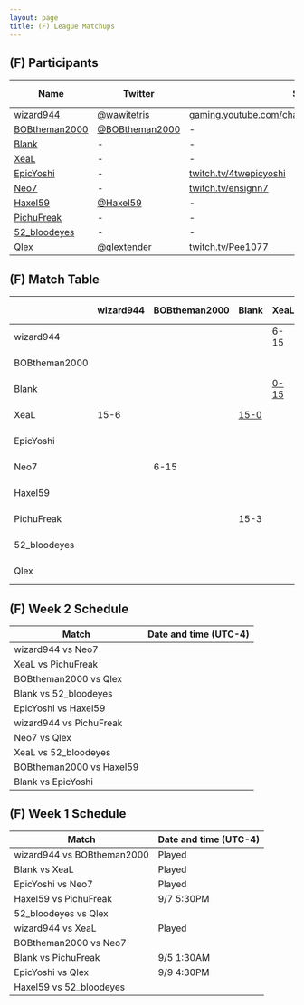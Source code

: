 ```yaml
---
layout: page
title: (F) League Matchups
---
```


## (F) Participants ##

<table>
  <thead>
    <tr>
      <th>Name</th>
      <th>Twitter</th>
      <th>Stream Channel</th>
	  <th>Sprint Time</th>
	  <th>Rating</th>
    </tr>
  </thead>
  <tbody>
    <tr>
      <td><a href="https://steamcommunity.com/profiles/76561198048407171/">wizard944</a></td>
      <td><a href="https://twitter.com/wawitetris">@wawitetris</a></td>
      <td><a href="https://gaming.youtube.com/channel/UCASzF5_W8JDOqm3qJr7VNQA/">gaming.youtube.com/channel/UCASzF5_W8JDOqm3qJr7VNQA/</a></td>
      <td>-</td>
      <td>-</td>
    </tr>
    <tr>
      <td><a href="https://steamcommunity.com/id/robertthemale/">BOBtheman2000</a></td>
      <td><a href="https://twitter.com/BOBtheman2000">@BOBtheman2000</a></td>
      <td>-</td>
      <td>1:14.93</td>
      <td>8000</td>
    </tr>
    <tr>
      <td><a href="https://steamcommunity.com/profiles/76561198057480438">Blank</a></td>
      <td>-</td>
      <td>-</td>
      <td>1:23</td>
      <td>3806</td>
    </tr>
    <tr>
      <td><a href="https://steamcommunity.com/id/XeaL337/">XeaL</a></td>
      <td>-</td>
      <td>-</td>
      <td>47</td>
      <td>11000</td>
    </tr>
    <tr>
      <td><a href="https://steamcommunity.com/id/4twepicyoshi/">EpicYoshi</a></td>
      <td>-</td>
      <td><a href="https://www.twitch.tv/4twepicyoshi">twitch.tv/4twepicyoshi</a></td>
      <td>-</td>
      <td>15500</td>
    </tr>
    <tr>
      <td><a href="https://steamcommunity.com/id/SynchronizedRockers">Neo7</a></td>
      <td>-</td>
      <td><a href="https://www.twitch.tv/ensignn7">twitch.tv/ensignn7</a></td>
      <td>1:26</td>
      <td>9500</td>
    </tr>
    <tr>
      <td><a href="https://steamcommunity.com/id/Haxel59/">Haxel59</a></td>
      <td><a href="https://twitter.com/Haxel59">@Haxel59</a></td>
      <td>-</td>
      <td>58.35</td>
      <td>12490</td>
    </tr>
    <tr>
      <td><a href="https://steamcommunity.com/profiles/76561198256281751/">PichuFreak</a></td>
      <td>-</td>
      <td>-</td>
      <td>-</td>
      <td>12500</td>
    </tr>
    <tr>
      <td><a href="https://steamcommunity.com/id/52_bloodeyes">52_bloodeyes</a></td>
      <td>-</td>
      <td>-</td>
      <td>59.59</td>
      <td>6088</td>
    </tr>
    <tr>
      <td><a href="https://steamcommunity.com/id/QlexTENDER/">Qlex</a></td>
      <td><a href="https://twitter.com/qlextender">@qlextender</a></td>
      <td><a href="https://www.twitch.tv/Pee1077">twitch.tv/Pee1077</a></td>
      <td>1:03</td>
      <td>6000</td>
    </tr>
  </tbody>
</table>

## (F) Match Table ##

<table>
  <thead>
    <tr>
      <th> </th>
      <th>wizard944</th>
      <th>BOBtheman2000</th>
      <th>Blank</th>
      <th>XeaL</th>
      <th>EpicYoshi</th>
      <th>Neo7</th>
      <th>Haxel59</th>
      <th>PichuFreak</th>
      <th>52_bloodeyes</th>
      <th>Qlex</th>
      <th>W-L</th>
      <th>Pt. Diff</th>
    </tr>
  </thead>
  <tbody>
    <tr>
      <td>wizard944</td>
      <td> </td> <!--wizard944-->
      <td> </td> <!--BOBtheman2000-->
      <td> </td> <!--Blank-->
      <td> 6-15 </td> <!--XeaL-->
      <td> </td> <!--EpicYoshi-->
      <td> </td> <!--Neo7-->
      <td> </td> <!--Haxel59-->
      <td> </td> <!--PichuFreak-->
      <td> </td> <!--52_bloodeyes-->
      <td> </td> <!--Qlex-->
      <td> 0-1 </td>
      <td> -9 </td>
    </tr>
    <tr>
      <td>BOBtheman2000</td>
      <td> </td> <!--wizard944-->
      <td> </td> <!--BOBtheman2000-->
      <td> </td> <!--Blank-->
      <td> </td> <!--XeaL-->
      <td> </td> <!--EpicYoshi-->
      <td>15-6</td> <!--Neo7-->
      <td> </td> <!--Haxel59-->
      <td> </td> <!--PichuFreak-->
      <td> </td> <!--52_bloodeyes-->
      <td> </td> <!--Qlex-->
      <td>1-0</td>
      <td>+9</td>
    </tr>
    <tr>
      <td>Blank</td>
      <td> </td> <!--wizard944-->
      <td> </td> <!--BOBtheman2000-->
      <td> </td> <!--Blank-->
      <td> <a href="https://www.youtube.com/watch?v=WuRLBiVcSzY">0-15</a></td> <!--XeaL-->
      <td> </td> <!--EpicYoshi-->
      <td> </td> <!--Neo7-->
      <td> </td> <!--Haxel59-->
      <td>3-15</td> <!--PichuFreak-->
      <td> </td> <!--52_bloodeyes-->
      <td> </td> <!--Qlex-->
      <td>0-2</td>
      <td>-27</td>
    </tr>
    <tr>
      <td>XeaL</td>
      <td> 15-6 </td> <!--wizard944-->
      <td> </td> <!--BOBtheman2000-->
      <td> <a href="https://www.youtube.com/watch?v=WuRLBiVcSzY">15-0</a> </td> <!--Blank-->
      <td> </td> <!--XeaL-->
      <td> </td> <!--EpicYoshi-->
      <td> </td> <!--Neo7-->
      <td> </td> <!--Haxel59-->
      <td> </td> <!--PichuFreak-->
      <td> </td> <!--52_bloodeyes-->
      <td> </td> <!--Qlex-->
      <td> 2-0 </td>
      <td> +24 </td>
    </tr>
    <tr>
      <td>EpicYoshi</td>
      <td> </td> <!--wizard944-->
      <td> </td> <!--BOBtheman2000-->
      <td> </td> <!--Blank-->
      <td> </td> <!--XeaL-->
      <td> </td> <!--EpicYoshi-->
      <td> 15-10 </td> <!--Neo7-->
      <td> </td> <!--Haxel59-->
      <td> </td> <!--PichuFreak-->
      <td> </td> <!--52_bloodeyes-->
      <td>15-8</td> <!--Qlex-->
      <td>2-0</td>
      <td>+12</td>
    </tr>
    <tr>
      <td>Neo7</td>
      <td> </td> <!--wizard944-->
      <td>6-15</td> <!--BOBtheman2000-->
      <td> </td> <!--Blank-->
      <td> </td> <!--XeaL-->
      <td>10-15</td> <!--EpicYoshi-->
      <td> </td> <!--Neo7-->
      <td> </td> <!--Haxel59-->
      <td> </td> <!--PichuFreak-->
      <td> </td> <!--52_bloodeyes-->
      <td> </td> <!--Qlex-->
      <td>0-2</td>
      <td>-14</td>
    </tr>
    <tr>
      <td>Haxel59</td>
      <td> </td> <!--wizard944-->
      <td> </td> <!--BOBtheman2000-->
      <td> </td> <!--Blank-->
      <td> </td> <!--XeaL-->
      <td> </td> <!--EpicYoshi-->
      <td> </td> <!--Neo7-->
      <td> </td> <!--Haxel59-->
      <td>8-15</td> <!--PichuFreak-->
      <td><a href="https://youtu.be/fbYk35gYZ9I">15-0</a> </td> <!--52_bloodeyes-->
      <td> </td> <!--Qlex-->
      <td>1-1</td>
      <td>+8</td>
    </tr>
    <tr>
      <td>PichuFreak</td>
      <td> </td> <!--wizard944-->
      <td> </td> <!--BOBtheman2000-->
      <td>15-3</td> <!--Blank-->
      <td> </td> <!--XeaL-->
      <td> </td> <!--EpicYoshi-->
      <td> </td> <!--Neo7-->
      <td>15-8</td> <!--Haxel59-->
      <td> </td> <!--PichuFreak-->
      <td> </td> <!--52_bloodeyes-->
      <td> </td> <!--Qlex-->
      <td>2-0</td>
      <td>+19</td>
    </tr>
    <tr>
      <td>52_bloodeyes</td>
      <td> </td> <!--wizard944-->
      <td> </td> <!--BOBtheman2000-->
      <td> </td> <!--Blank-->
      <td> </td> <!--XeaL-->
      <td> </td> <!--EpicYoshi-->
      <td> </td> <!--Neo7-->
      <td><a href="https://youtu.be/fbYk35gYZ9I">0-15</a></td> <!--Haxel59-->
      <td> </td> <!--PichuFreak-->
      <td> </td> <!--52_bloodeyes-->
      <td>15-13</td> <!--Qlex-->
      <td>1-1</td>
      <td>-13</td>
    </tr>
    <tr>
      <td>Qlex</td>
      <td> </td> <!--wizard944-->
      <td> </td> <!--BOBtheman2000-->
      <td> </td> <!--Blank-->
      <td> </td> <!--XeaL-->
      <td>8-15</td> <!--EpicYoshi-->
      <td> </td> <!--Neo7-->
      <td> </td> <!--Haxel59-->
      <td> </td> <!--PichuFreak-->
      <td>13-15</td> <!--52_bloodeyes-->
      <td> </td> <!--Qlex-->
      <td>0-2</td>
      <td>+9</td>
    </tr>
  </tbody>
</table>

## (F) Week 2 Schedule ##

<table>
  <thead>
    <tr>
      <th>Match</th>
      <th>Date and time (UTC-4)</th>
    </tr>
  </thead>
  <tbody>
    <tr>
      <td>wizard944 vs Neo7</td>
      <td> </td>
    </tr>
    <tr>
      <td>XeaL vs PichuFreak</td>
      <td> </td>
    </tr>
    <tr>
      <td>BOBtheman2000 vs Qlex</td>
      <td> </td>
    </tr>
    <tr>
      <td>Blank vs 52_bloodeyes</td>
      <td></td>
    </tr>
    <tr>
      <td>EpicYoshi vs Haxel59</td>
      <td> </td>
    </tr>
    <tr>
      <td>wizard944 vs PichuFreak</td>
      <td> </td>
    </tr>
    <tr>
      <td>Neo7 vs Qlex</td>
      <td> </td>
    </tr>
    <tr>
      <td>XeaL vs 52_bloodeyes</td>
      <td></td>
    </tr>
    <tr>
      <td>BOBtheman2000 vs Haxel59</td>
      <td></td>
    </tr>
    <tr>
      <td>Blank vs EpicYoshi</td>
      <td> </td>
    </tr>
  </tbody>
</table>

## (F) Week 1 Schedule ##

<table>
  <thead>
    <tr>
      <th>Match</th>
      <th>Date and time (UTC-4)</th>
    </tr>
  </thead>
  <tbody>
    <tr>
      <td>wizard944 vs BOBtheman2000</td>
      <td>Played </td>
    </tr>
    <tr>
      <td>Blank vs XeaL</td>
      <td> Played </td>
    </tr>
    <tr>
      <td>EpicYoshi vs Neo7</td>
      <td>Played</td>
    </tr>
    <tr>
      <td>Haxel59 vs PichuFreak</td>
      <td>9/7 5:30PM</td>
    </tr>
    <tr>
      <td>52_bloodeyes vs Qlex</td>
      <td> </td>
    </tr>
    <tr>
      <td>wizard944 vs XeaL</td>
      <td> Played </td>
    </tr>
    <tr>
      <td>BOBtheman2000 vs Neo7</td>
      <td> </td>
    </tr>
    <tr>
      <td>Blank vs PichuFreak</td>
      <td>9/5 1:30AM</td>
    </tr>
    <tr>
      <td>EpicYoshi vs Qlex</td>
      <td>9/9 4:30PM</td>
    </tr>
    <tr>
      <td>Haxel59 vs 52_bloodeyes</td>
      <td> </td>
    </tr>
  </tbody>
</table>
